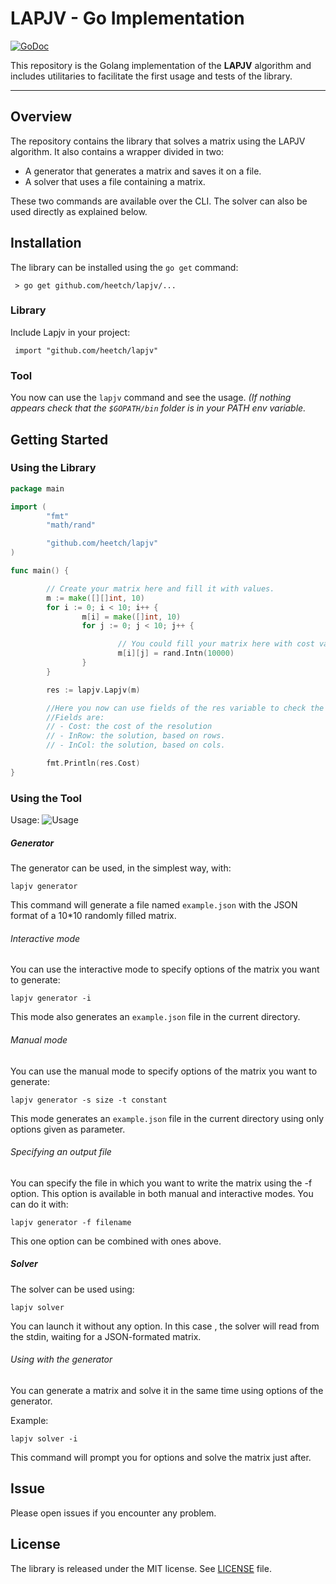 **LAPJV - Go Implementation**
======================

[![GoDoc](https://godoc.org/github.com/heetch/lapjv?status.svg)](https://godoc.org/github.com/heetch/lapjv)

This repository is the Golang implementation of the **LAPJV** algorithm and includes utilitaries to facilitate the first usage and tests of the library.

----------
**Overview**
-------------

The repository contains the library that solves a matrix using the LAPJV algorithm.
It also contains a wrapper divided in two:

 - A generator that generates a matrix and saves it on a file.
 - A solver that uses a file containing a matrix.

These two commands are available over the CLI. The solver can also be used directly as explained below.

**Installation**
-------------

The library can be installed using the `go get` command:

` > go get github.com/heetch/lapjv/...`

### Library

Include Lapjv in your project:

`
import "github.com/heetch/lapjv"`

### Tool

You now can use the `lapjv` command and see the usage.
*(If nothing appears check that the `$GOPATH/bin` folder is in your PATH env variable.*

**Getting Started**
-------------

### Using the Library

```go
package main

import (
        "fmt"
        "math/rand"

        "github.com/heetch/lapjv"
)

func main() {

        // Create your matrix here and fill it with values.
        m := make([][]int, 10)
        for i := 0; i < 10; i++ {
                m[i] = make([]int, 10)
                for j := 0; j < 10; j++ {

                        // You could fill your matrix here with cost values
                        m[i][j] = rand.Intn(10000)
                }
        }

        res := lapjv.Lapjv(m)

        //Here you now can use fields of the res variable to check the result.
        //Fields are:
        // - Cost: the cost of the resolution
        // - InRow: the solution, based on rows.
        // - InCol: the solution, based on cols.

        fmt.Println(res.Cost)
}
```

### Using the Tool

Usage:
![Usage](https://cloud.githubusercontent.com/assets/15787330/19115248/8fa7602a-8b11-11e6-9e00-f446af28311b.png)

##### Generator
The generator can be used, in the simplest way, with:

``` lapjv generator ```

This command will generate a file named `example.json` with the JSON format of a 10*10 randomly filled matrix.

###### Interactive mode

You can use the interactive mode to specify options of the matrix you want to generate:

```lapjv generator -i```

This mode also generates an `example.json` file in the current directory.

###### Manual mode

You can use the manual mode to specify options of the matrix you want to generate:

```lapjv generator -s size -t constant```

This mode generates an `example.json` file in the current directory using only options given as parameter.

###### Specifying an output file

You can specify the file in which you want to write the matrix using the -f option. This option is available in both manual and interactive modes. You can do it with:

```lapjv generator -f filename```

This one option can be combined with ones above.

##### Solver

The solver can be used using:

```lapjv solver```

You can launch it without any option. In this case , the solver will read from the stdin, waiting for a JSON-formated matrix.

###### Using with the generator

You can generate a matrix and solve it in the same time using options of the generator.

Example:

```lapjv solver -i```

This command will prompt you for options and solve the matrix just after.


**Issue**
-------------
Please open issues if you encounter any problem.

**License**
-------------
 The library is released under the MIT license. See [LICENSE](LICENSE) file.

